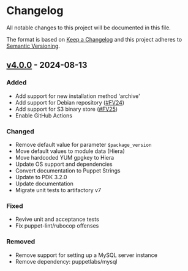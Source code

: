 # Changelog

All notable changes to this project will be documented in this file.

The format is based on [Keep a Changelog](http://keepachangelog.com/en/1.0.0/)
and this project adheres to [Semantic Versioning](http://semver.org/spec/v2.0.0.html).

## [v4.0.0] - 2024-08-13

### Added
* Add support for new installation method 'archive'
* Add support for Debian repository ([#FV24])
* Add support for S3 binary store ([#FV25])
* Enable GitHub Actions

### Changed
* Remove default value for parameter `$package_version`
* Move default values to module data (Hiera)
* Move hardcoded YUM gpgkey to Hiera
* Update OS support and dependencies
* Convert documentation to Puppet Strings
* Update to PDK 3.2.0
* Update documentation
* Migrate unit tests to artifactory v7

### Fixed
* Revive unit and acceptance tests
* Fix puppet-lint/rubocop offenses

### Removed
* Remove support for setting up a MySQL server instance
* Remove dependency: puppetlabs/mysql

[Unreleased]: https://github.com/markt-de/puppet-artifactory/compare/v4.0.0...HEAD
[v4.0.0]: https://github.com/markt-de/puppet-artifactory/compare/v3.0.5...v4.0.0
[#1]: https://github.com/markt-de/puppet-artifactory/pull/1
[#FV25]: https://github.com/fervidus/artifactory/pull/25
[#FV24]: https://github.com/fervidus/artifactory/pull/24
